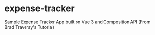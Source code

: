 # expense-tracker
Sample Expense Tracker App built on Vue 3 and Composition API (From Brad Traversy's Tutorial)
